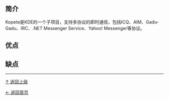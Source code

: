 
## 简介

Kopete是KDE的一个子项目，支持多协议的即时通信，包括ICQ、AIM、Gadu-Gadu、IRC、.NET Messenger Service、Yahoo! Messenger等协议。

## 优点

## 缺点


----
[↑ 返回上级](https://github.com/asin929/linux-software/blob/master/Network-Application/Network-Application.md)

[← 返回首页](https://github.com/asin929/linux-software)
